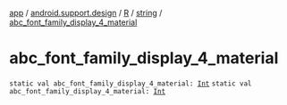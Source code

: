 [app](../../../index.md) / [android.support.design](../../index.md) / [R](../index.md) / [string](index.md) / [abc_font_family_display_4_material](.)

# abc_font_family_display_4_material

`static val abc_font_family_display_4_material: `[`Int`](https://kotlinlang.org/api/latest/jvm/stdlib/kotlin/-int/index.html)
`static val abc_font_family_display_4_material: `[`Int`](https://kotlinlang.org/api/latest/jvm/stdlib/kotlin/-int/index.html)